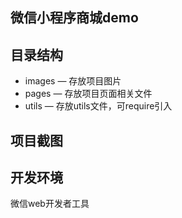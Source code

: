 ## 微信小程序商城demo

## 目录结构

- images — 存放项目图片
- pages — 存放项目页面相关文件
- utils — 存放utils文件，可require引入

## 项目截图

## 开发环境
微信web开发者工具

